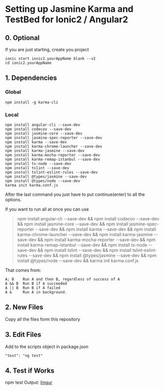 # Setting up Jasmine Karma and TestBed for Ionic2 / Angular2

## 0. Optional
If you are just starting, create you project
```
ionic start ionic2.yourAppName blank --v2
cd ionic2.yourAppName

```

## 1. Dependencies 

### Global 
```
npm install -g karma-cli
```
### Local
```
npm install angular-cli --save-dev
npm install codecov --save-dev
npm install jasmine-core --save-dev
npm install jasmine-spec-reporter --save-dev
npm install karma --save-dev
npm install karma-chrome-launcher --save-dev
npm install karma-jasmine --save-dev
npm install karma-mocha-reporter --save-dev
npm install karma-remap-istanbul --save-dev
npm install ts-node --save-dev
npm install tslint --save-dev
npm install tslint-eslint-rules --save-dev
npm install @types/jasmine --save-dev
npm install @types/node --save-dev
karma init karma.conf.js

```
After the last command you just have to put continue(enter) to all the options.

If you want to run all at once you can use 
>npm install angular-cli --save-dev && npm install codecov --save-dev && npm install jasmine-core --save-dev && npm install jasmine-spec-reporter --save-dev && npm install karma --save-dev && npm install karma-chrome-launcher --save-dev && npm install karma-jasmine --save-dev && npm install karma-mocha-reporter --save-dev && npm install karma-remap-istanbul --save-dev && npm install ts-node --save-dev && npm install tslint --save-dev && npm install tslint-eslint-rules --save-dev && npm install @types/jasmine --save-dev && npm install @types/node --save-dev && karma init karma.conf.js

That comes from:
```
A; B    Run A and then B, regardless of success of A
A && B  Run B if A succeeded
A || B  Run B if A failed
A &     Run A in background.
```
## 2. New Files
Copy all the files form this repository

## 3. Edit Files
Add to the scripts object in package.json
```
"test": "ng test"
```
## 4. Test if Works
npm test
Output: 
[Imgur](http://i.imgur.com/RqSBNFy.png)
